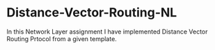 # Distance-Vector-Routing-NL
In this Network Layer assignment I have implemented Distance Vector Routing Prtocol from a given template.
